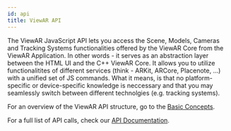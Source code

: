 ```yaml
---
id: api
title: ViewAR API
---
```


The ViewAR JavaScript API lets you access the Scene, Models, Cameras and Tracking Systems functionalities offered by the ViewAR Core from the ViewAR Application. In other words - it serves as an abstraction layer between the HTML UI and the C++ ViewAR Core. It allows you to utilize functionalitites of different services (think - ARKit, ARCore, Placenote, ...) with a unified set of JS commands. What it means, is that no platform-specific or device-specific knowledge is neccessary and that you may seamlessly switch between different technolgies (e.g. tracking systems).

For an overview of the ViewAR API structure, go to the [Basic Concepts](./basic_concepts.md).

For a full list of API calls, check our [API Documentation](https://documentation-api.viewar.com).
